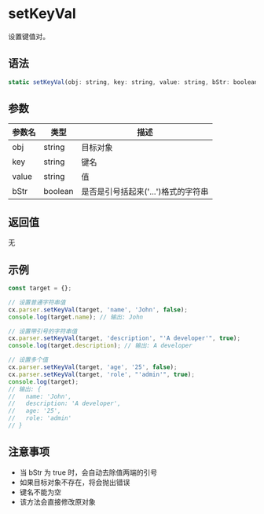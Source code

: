# setKeyVal

设置键值对。

## 语法

```javascript
static setKeyVal(obj: string, key: string, value: string, bStr: boolean)
```

## 参数

| 参数名 | 类型 | 描述 |
|--------|------|------|
| obj | string | 目标对象 |
| key | string | 键名 |
| value | string | 值 |
| bStr | boolean | 是否是引号括起来('...')格式的字符串 |

## 返回值

无

## 示例

```javascript
const target = {};

// 设置普通字符串值
cx.parser.setKeyVal(target, 'name', 'John', false);
console.log(target.name); // 输出: John

// 设置带引号的字符串值
cx.parser.setKeyVal(target, 'description', "'A developer'", true);
console.log(target.description); // 输出: A developer

// 设置多个值
cx.parser.setKeyVal(target, 'age', '25', false);
cx.parser.setKeyVal(target, 'role', "'admin'", true);
console.log(target);
// 输出: {
//   name: 'John',
//   description: 'A developer',
//   age: '25',
//   role: 'admin'
// }
```

## 注意事项

- 当 bStr 为 true 时，会自动去除值两端的引号
- 如果目标对象不存在，将会抛出错误
- 键名不能为空
- 该方法会直接修改原对象 